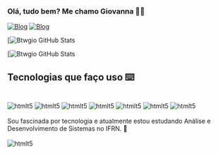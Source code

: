 ### Olá, tudo bem? Me chamo Giovanna 👩‍💻

[![Blog](https://img.shields.io/badge/LinkedIn-0077B5?style=for-the-badge&logo=linkedin&logoColor=white)](https://www.linkedin.com/in/giovanna-albuquerque-8a45b2148/)
[![Blog](https://img.shields.io/badge/Gmail-D14836?style=for-the-badge&logo=gmail&logoColor=white)](mailto:giovm14@gmail.com?subject=&body=Ol%C3%A1%2C%20gostaria%20de%20entrar%20em%20contato.)

[![Btwgio GitHub Stats](https://github-readme-stats.vercel.app/api/top-langs/?username=btwgio&theme=dracula)

[![Btwgio GitHub Stats](	https://github-readme-stats.vercel.app/api?username=btwgio&theme=dracula)

## Tecnologias que faço uso ⌨️

<div style="display: inline_block"><br/>
    <img align="center" alt="htmlt5" src="https://img.shields.io/badge/Linux-FCC624?style=for-the-badge&logo=linux&logoColor=black" />
    <img align="center" alt="htmlt5" src="https://img.shields.io/badge/Python-3776AB?style=for-the-badge&logo=python&logoColor=white" />
    <img align="center" alt="htmlt5" src="https://img.shields.io/badge/HTML5-E34F26?style=for-the-badge&logo=html5&logoColor=white" />
    <img align="center" alt="htmlt5" src="https://img.shields.io/badge/Django-092E20?style=for-the-badge&logo=django&logoColor=white" />
    <img align="center" alt="htmlt5" src="https://img.shields.io/badge/Amazon_AWS-FF9900?style=for-the-badge&logo=amazonaws&logoColor=white" />
    <img align="center" alt="htmlt5" src="https://img.shields.io/badge/Microsoft_Azure-0089D6?style=for-the-badge&logo=microsoft-azure&logoColor=white" />
    <img align="center" alt="htmlt5" src="https://img.shields.io/badge/powershell-5391FE?style=for-the-badge&logo=powershell&logoColor=white">
</div><br/>
Sou fascinada por tecnologia e atualmente estou estudando Análise e Desenvolvimento de Sistemas no IFRN. 🎇

<div style="display: inline_block"><br/>
    <img align="center" alt="htmlt5" src="https://i.pinimg.com/originals/8e/3d/b9/8e3db98c9f6569e71a1a4f998988d92d.gif">
</div><br/>
